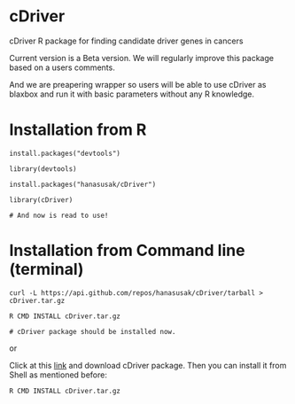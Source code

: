 # cDriver
cDriver R package for finding candidate driver genes in cancers

Current version is a Beta version. We will regularly improve this package based on a users comments.

And we are preapering wrapper so users will be able to use cDriver as blaxbox and run it with basic parameters without any R knowledge. 

# Installation from R

```Rscript
install.packages("devtools")

library(devtools)

install.packages("hanasusak/cDriver")

library(cDriver)

# And now is read to use!
```

# Installation from Command line (terminal)
```Shell
curl -L https://api.github.com/repos/hanasusak/cDriver/tarball > cDriver.tar.gz

R CMD INSTALL cDriver.tar.gz

# cDriver package should be installed now.
```

or

Click at this [link](https://api.github.com/repos/hanasusak/cDriver/tarball) and download cDriver package.
Then you can install it from Shell as mentioned before:
```Shell
R CMD INSTALL cDriver.tar.gz

```
